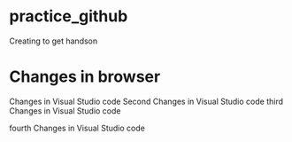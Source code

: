 # practice_github
Creating to get handson

# Changes in browser

Changes in Visual Studio code 
Second Changes in Visual Studio code 
third Changes in Visual Studio code 

fourth Changes in Visual Studio code 

